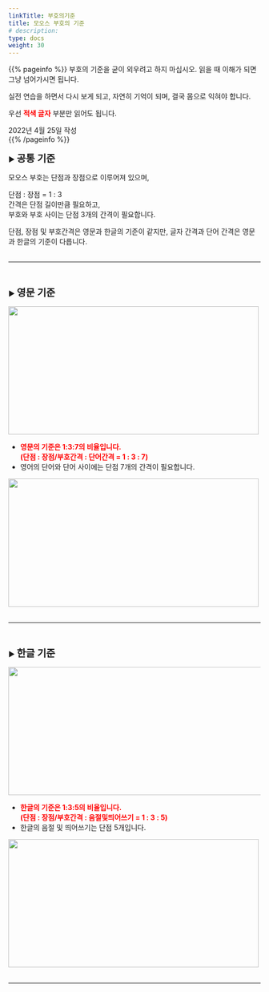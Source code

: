 ```yaml
---
linkTitle: 부호의기준
title: 모오스 부호의 기준
# description: 
type: docs
weight: 30
---
```

{{% pageinfo %}}
부호의 기준을 굳이 외우려고 하지 마십시오. 읽을 때 이해가 되면 그냥 넘어가시면 됩니다.

실전 연습을 하면서 다시 보게 되고, 자연히 기억이 되며, 결국 몸으로 익혀야 합니다.

우선 <b><span style="color:red">적색 글자</span></b> 부분만 읽어도 됩니다.

2022년 4월 25일 작성<br>
{{% /pageinfo %}}

▶ <b><span style="font-size:140%">공통 기준</span></b>

모오스 부호는 단점과 장점으로 이루어져 있으며,

단점 : 장점 = 1 : 3<br>
간격은 단점 길이만큼 필요하고,<br>
부호와 부호 사이는 단점 3개의 간격이 필요합니다.

단점, 장점 및 부호간격은 영문과 한글의 기준이 같지만,
글자 간격과 단어 간격은 영문과 한글의 기준이 다릅니다.<br><br>

------------------------------------

<br>

▶ <b><span style="font-size:140%">영문 기준</span></b>

<img src="/morse/img/dot_dash_eng_1.png" style="width:500px;height:256"><br>

- <b><span style="color:red">영문의 기준은 1:3:7의 비율입니다.<br>
  (단점 : 장점/부호간격 : 단어간격 = 1 : 3 : 7)</span></b><br>
- 영어의 단어와 단어 사이에는 단점 7개의 간격이 필요합니다.<br>

<img src="/morse/img/dot_dash_eng_2.png" style="width:500px;height:256"><br><br>

-----------------------------------

<br>

▶ <b><span style="font-size:140%">한글 기준</span></b>


<img src="/morse/img/dot_dash_kor_1.png" style="width:850px;height:256"><br>

- <b><span style="color:red">한글의 기준은 1:3:5의 비율입니다.<br>
  (단점 : 장점/부호간격 : 음절및띄어쓰기 = 1 : 3 : 5)</span></b><br>
- 한글의 음절 및 띄어쓰기는 단점 5개입니다.<br>

<img src="/morse/img/dot_dash_kor_2.png" style="width:500px;height:256"><br><br>

----------------------------------------
